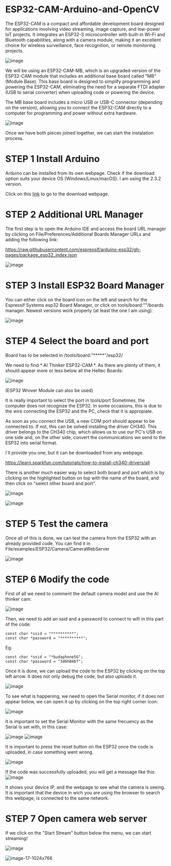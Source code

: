 # ESP32-CAM-Arduino-and-OpenCV

The ESP32-CAM is a compact and affordable development board designed for applications involving video streaming, image capture, and low-power IoT projects. It integrates an ESP32-S microcontroller with built-in Wi-Fi and Bluetooth capabilities, along with a camera module, making it an excellent choice for wireless surveillance, face recognition, or remote monitoring projects.

![image](https://github.com/user-attachments/assets/8f40cbfd-1e97-4f99-9699-7b2b19d9c931)

We will be using an ESP32-CAM-MB, which is an upgraded version of the ESP32-CAM module that includes an additional base board called "MB" (Module Base). This base board is designed to simplify programming and powering the ESP32-CAM, eliminating the need for a separate FTDI adapter (USB to serial converter) when uploading code or powering the device.

The MB base board includes a micro USB or USB-C connector (depending on the version), allowing you to connect the ESP32-CAM directly to a computer for programming and power without extra hardware.

![image](https://github.com/user-attachments/assets/f6d115f7-9af9-4ee6-981e-735190808bfd)

Once we have both pieces joined together, we can start the instalation process.

# STEP 1 Install Arduino

Arduino can be installed from its own webpage. Check if the download option suits your device OS (Windows/Linux/macOS). I am using the 2.3.2 version.

Click on this [link](https://www.arduino.cc/en/software) to go to the download webpage.

# STEP 2 Additional URL Manager

The first step is to open the Arduino IDE and access the board URL manager by clicking on File/Preferences/Additional Boards Manager URLs and adding the following link:

https://raw.githubusercontent.com/espressif/arduino-esp32/gh-pages/package_esp32_index.json

![image](https://github.com/user-attachments/assets/ef960f5e-7570-4a77-9ffb-44d219d5681e)


# STEP 3 Install ESP32 Board Manager

You can either click on the board icon on the left and search for the Espressif Systems esp32 Board Manager, or click on tools/board:""/boards manager. Newest versions work properly (at least the one I am using).

![image](https://github.com/user-attachments/assets/8c912a14-7f0a-478f-9cf8-f1e2619226dc)

# STEP 4 Select the board and port

Board has to be selected in /tools/board:"*****"/esp32/

We need to find * AI Thinker ESP32-CAM *. As there are plenty of them, it should appear more or less below all the Heltec Boards: 

![image](https://github.com/user-attachments/assets/06264973-118e-4e09-b633-bafcdf7816c7)

(ESP32 Wrover Module can also be used)

It is really important to select the port in tools/port 
Sometimes, the computer does not recognize the ESP32. In some occasions, this is due to the wire connecting the ESP32 and the PC, check that it is appropiate.

As soon as you connect the USB, a new COM port should appear to be connected to. If not, this can be solved installing the driver CH340.
This driver belongs to the CH340 chip, which allows us to use our PC's USB on one side and, on the other side, convert the communications we send to the ESP32 into serial format.

I`ll provide you one, but it can be downloaded from any webpage.

https://learn.sparkfun.com/tutorials/how-to-install-ch340-drivers/all

There is another much easier way to select both board and port which is by clicking on the highlighted button on top with the name of the board, and then click on "select other board and port".

![image](https://github.com/user-attachments/assets/c9072d8c-5b6e-4417-a5dc-27804e94c5fd)

![image](https://github.com/user-attachments/assets/16a4588f-a5f5-4126-b968-a3825dd7f817)

# STEP 5 Test the camera

Once all of this is done, we can test the camera from the ESP32 with an already provided code. You can find it in File/examples/ESP32/Camera/CameraWebServer

![image](https://github.com/user-attachments/assets/3486db22-1608-4281-b7f2-98f3abaf7d7e)

# STEP 6 Modify the code

First of all we need to comment the default camera model and use the AI thinker cam:

![image](https://github.com/user-attachments/assets/67850573-b91a-4d12-9693-1a6a5b1d7435)

Then, we need to add an ssid and a password to connect to wifi in this part of the code: 
```
const char *ssid = "**********";
const char *password = "**********";
```
Eg.
```
const char *ssid = "*budaphone5G";
const char *password = "3d6hB46f";
```
Once it is done, we can upload the code to the ESP32 by clicking on the top left arrow. It does not only debug the code, but also uploads it.

![image](https://github.com/user-attachments/assets/57046f99-ba3b-4670-b0d9-b6a6ddd05fb3)

To see what is happening, we need to open the Serial monitor, if it does not appear below, we can open it up by clicking on the top right corner icon: 

![image](https://github.com/user-attachments/assets/0b68f915-9082-4d19-87c2-52e092b4a7ba)

It is important to set the Serial Monitor with the same frecuency as the Serial is set with, in this case: 

![image](https://github.com/user-attachments/assets/c89f7077-8ade-4ce8-8039-05f94cc705e5)
![image](https://github.com/user-attachments/assets/9b9ae6a4-ee9d-40e5-8575-ac0a4da54927)

It is important to press the reset button on the ESP32 once the code is uploaded, in case something went wrong.

![image](https://github.com/user-attachments/assets/8e1c1056-8939-4158-acd6-a40fe58f2d03)

If the code was successfully uploaded, you will get a message like this: 
![image](https://github.com/user-attachments/assets/ef1cd6b2-52ec-40ee-aac4-c263ea8b7903)

It shows your device IP, and the webpage to see what the camera is seeing.
It is important that the device in wich you are using the browser to search this webpage, is connected to the same network.

# STEP 7 Open camera web server

If we click on the "Start Stream" button below the menu, we can start streaming!

![image](https://github.com/user-attachments/assets/e124a15f-a7ef-47c3-8d54-0282c110b5d8)


![image-17-1024x766](https://github.com/user-attachments/assets/2141b9f9-d8d2-4819-a280-1c1a406887c2)
